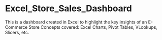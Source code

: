# Excel_Store_Sales_Dashboard

This is a dashboard created in Excel to highlight the key insights of an E-Commerce Store
Concepts covered: Excel Charts, Pivot Tables, VLookups, Slicers, etc.
